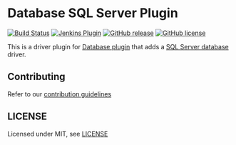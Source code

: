 # Database SQL Server Plugin

[![Build Status](https://ci.jenkins.io/job/Plugins/job/database-sqlserver-plugin/job/main/badge/icon)](https://ci.jenkins.io/job/Plugins/job/database-sqlserver-plugin/job/main/)
[![Jenkins Plugin](https://img.shields.io/jenkins/plugin/v/database-sqlserver.svg)](https://plugins.jenkins.io/database-sqlserver)
[![GitHub release](https://img.shields.io/github/release/jenkinsci/database-sqlserver-plugin.svg?label=changelog)](https://github.com/jenkinsci/database-sqlserver-plugin/releases/latest)
[![GitHub license](https://img.shields.io/github/license/jenkinsci/database-sqlserver-plugin)](https://github.com/jenkinsci/database-sqlserver-plugin/blob/main/LICENSE.md)

This is a driver plugin for [Database
plugin](https://plugins.jenkins.io/database/) that
adds a [SQL Server database](https://www.microsoft.com/en-us/sql-server/) driver.

## Contributing

Refer to our [contribution guidelines](https://github.com/jenkinsci/.github/blob/master/CONTRIBUTING.md)

## LICENSE

Licensed under MIT, see [LICENSE](LICENSE.md)
